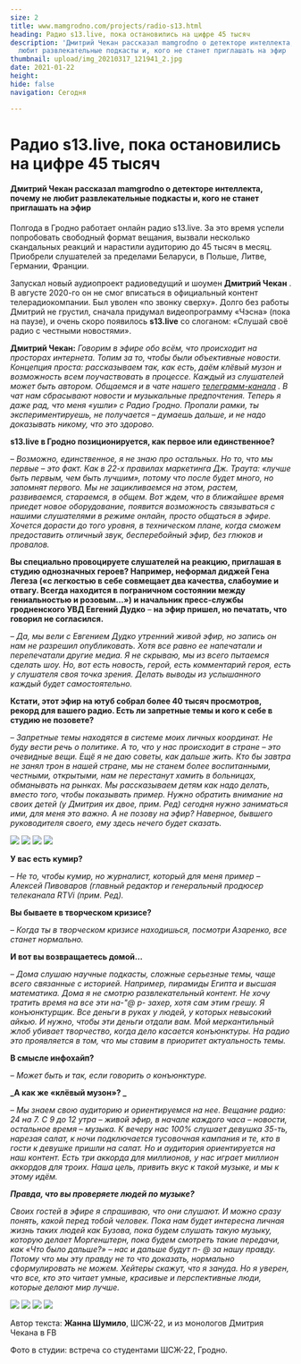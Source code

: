 ```yaml
---
size: 2
title: www.mamgrodno.com/projects/radio-s13.html
heading: Радио s13.live, пока остановились на цифре 45 тысяч
description: 'Дмитрий Чекан рассказал mamgrodno о детекторе интеллекта, почему не
  любит развлекательные подкасты и, кого не станет приглашать на эфир  '
thumbnail: upload/img_20210317_121941_2.jpg
date: 2021-01-22
height: 
hide: false
navigation: Сегодня

---
```

# **Радио s13.live, пока остановились на цифре 45 тысяч**

#### Дмитрий Чекан рассказал mamgrodno о детекторе интеллекта, почему не любит развлекательные подкасты и, кого не станет приглашать на эфир

Полгода в Гродно работает онлайн радио s13.live. За это время успели попробовать свободный формат вещания, вызвали несколько скандальных реакций и нарастили аудиторию до 45 тысяч в месяц. Приобрели слушателей за пределами Беларуси, в Польше, Литве, Германии, Франции.

Запускал новый аудиопроект радиоведущий и шоумен **Дмитрий Чекан** . В августе 2020-го он не смог вписаться в официальный контент телерадиокомпании. Был уволен «по звонку сверху». Долго без работы Дмитрий не грустил, сначала придумал видеопрограмму «Чэсна» (пока на паузе), и очень скоро появилось **s13.live** со слоганом: «Слушай своё радио с честными новостями».

**Дмитрий Чекан:** _Говорим в эфире обо всём, что происходит на просторах интернета. Топим за то, чтобы были объективные новости. Концепция проста: рассказываем так, как есть, даём клёвый музон и возможность всем поучаствовать в процессе. Каждый из слушателей может быть автором. Общаемся и в чате нашего_ [_телеграмм-канала_](https://t.me/s13radio) _. В чат нам сбрасывают новости и музыкальные предпочтения. Теперь я даже рад, что меня «ушли» с Радио Гродно. Пропали рамки, ты экспериментируешь, не получается – думаешь дальше, и не надо доказывать никому, что это здорово._

**s13.live в Гродно позиционируется, как первое или единственное?**

_– Возможно, единственное, я не знаю про остальных. Но то, что мы первые – это факт. Как в 22-х правилах маркетинга Дж. Траута: «лучше быть первым, чем быть лучшим», потому что после будет много, но запомнят первого. Мы не зацикливаемся на этом, растем, развиваемся, стараемся, в общем. Вот ждем, что в ближайшее время приедет новое оборудование, появится возможность связываться с нашими слушателями в режиме онлайн, просто общаться в эфире. Хочется дорасти до того уровня, в техническом плане, когда сможем предоставить отличный звук, бесперебойный эфир, без глюков и провалов._

**Вы специально провоцируете слушателей на реакцию, приглашая в студию однозначных героев? Например, неформал диджей Гена Легеза («с легкостью в себе совмещает два качества, слабоумие и отвагу. Всегда находится в пограничном состоянии между гениальностью и розовым…») и начальник пресс-службы гродненского УВД Евгений Дудко** _–_ **на эфир пришел, но печатать, что говорил не согласился.**

_– Да, мы вели с Евгением Дудко утренний живой эфир, но запись он нам не разрешил опубликовать. Хотя все равно ее напечатали и перепечатали другие медиа. Я не скрываю, мы из всего пытаемся сделать шоу. Но, вот есть новость, герой, есть комментарий героя, есть у слушателя своя точка зрения. Делать выводы из услышанного каждый будет самостоятельно._

**Кстати, этот эфир на ютуб собрал более 40 тысяч просмотров, рекорд для вашего радио. Есть ли запретные темы и кого к себе в студию не позовете?**

_– Запретные темы находятся в системе моих личных координат. Не буду вести речь о политике. А то, что у нас происходит в стране – это очевидные вещи. Ещё я не даю советы, как дальше жить. Кто бы завтра не занял трон в нашей стране, мы не станем более воспитанными, честными, открытыми, нам не перестанут хамить в больницах, обманывать на рынках. Мы рассказываем детям как надо делать, вместо того, чтобы показывать пример. Нужно обратить внимание на своих детей (у Дмитрия их двое, прим. Ред) сегодня нужно заниматься ими, для меня это важно. А не позову на эфир? Наверное, бывшего руководителя своего, ему здесь нечего будет сказать._

<div class="gallery4">
<!-- Смените gallery2 на gallery3 или gallery4, цифра определяет количество картинок в одном ряду -->
<a href="https://imgur.com/xNTx1rG"><img src="https://i.imgur.com/xNTx1rG.jpg"></a>
<a href="https://imgur.com/cb5NMpS"><img src="https://i.imgur.com/cb5NMpS.jpg"></a>
<a href="https://imgur.com/aC3zE53"><img src="https://i.imgur.com/aC3zE53.jpg"></a>
<a href="https://imgur.com/DxlZE8v"><img src="https://i.imgur.com/DxlZE8v.jpg"></a>
</div>

**У вас есть кумир?**

_– Не то, чтобы кумир, но журналист, который для меня пример – Алексей Пивоваров (главный редактор и генеральный продюсер телеканала RTVi (прим. Ред)._

**Вы бываете в творческом кризисе?**

_– Когда ты в творческом кризисе находишься, посмотри Азаренко, все станет нормально._

**И вот вы возвращаетесь домой…**

_– Дома слушаю научные подкасты, сложные серьезные темы, чаще всего связанные с историей. Например, пирамиды Египта и высшая математика. Дома я не смотрю развлекательный контент. Не хочу тратить время на все эти на-"@ р- захер, хотя сам этим грешу. Я конъюнктурщик. Все деньги в руках у людей, у которых невысокий айкью. И нужно, чтобы эти деньги отдали вам. Мой меркантильный жлоб убивает творчество, когда дело касается конъюнктуры. На радио это проявляется в том, что мы ставим в приоритет актуальность темы._

**В смысле инфохайп?**

_– Может быть и так, если говорить о конъюнктуре._

 **_А как же «клёвый музон»? _**

_– Мы знаем свою аудиторию и ориентируемся на нее. Вещание радио: 24 на 7. С 9 до 12 утра – живой эфир, в начале каждого часа – новости, остальное время – музыка. К вечеру нас 100% слушает девушка 35-ть, нарезая салат, к ночи подключается тусовочная кампания и те, кто в гости к девушке пришли на салат. Но и аудитория ориентируется на наш контент. Есть три аккорда для миллионов, у нас играет миллион аккордов для троих. Наша цель, привить вкус к такой музыке, и мы к этому идём._ 

 **_Правда, что вы проверяете людей по музыке?_**

_Своих гостей в эфире я спрашиваю, что они слушают. И можно сразу понять, какой перед тобой человек. Пока нам будет интересна личная жизнь таких людей как Бузова, пока будем слушать такую музыку, которую делает Моргенштерн, пока будем смотреть такие передачи, как «Что было дальше?» – нас и дальше будут п- @ за нашу правду. Потому что мы эту правду не то что доказать, нормально сформулировать не можем. Хейтеры скажут, что я зануда. Но я уверен, что все, кто это читает умные, красивые и перспективные люди, которые делают мир лучше._

<div class="gallery4">
<!-- Смените gallery2 на gallery3 или gallery4, цифра определяет количество картинок в одном ряду -->
<a href="https://imgur.com/Ae3N2x3"><img src="https://i.imgur.com/Ae3N2x3.jpg"></a>
<a href="https://imgur.com/k7zp9fD"><img src="https://i.imgur.com/k7zp9fD.jpg"></a>
<a href="https://imgur.com/swc55Xn"><img src="https://i.imgur.com/swc55Xn.jpg"></a>
<a href="https://imgur.com/pupq7yY"><img src="https://i.imgur.com/pupq7yY.jpg"></a>
</div>

Автор текста: **Жанна Шумило**, ШСЖ-22, и из монологов Дмитрия Чекана в FB 

Фото в студии: встреча со студентами ШСЖ-22, Гродно.